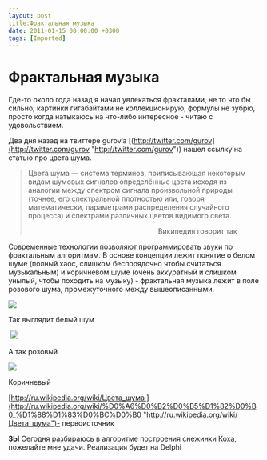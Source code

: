 ```yaml
---
layout: post
title:Фрактальная музыка
date: 2011-01-15 00:00:00 +0300
tags: [Imported]
---
```

# Фрактальная музыка

Где-то около года назад я начал увлекаться фракталами, не то что бы сильно, картинки гигабайтами не коллекционирую, формулы не зубрю, просто когда натыкаюсь на что-либо интересное - читаю с удовольствием.

Два дня назад на твиттере gurov’a [(http://twitter.com/gurov](http://twitter.com/gurov "http://twitter.com/gurov")) нашел ссылку на статью про цвета шума.

> Цвета шума — система терминов, приписывающая некоторым видам шумовых сигналов определённые цвета исходя из аналогии между спектром сигнала произвольной природы (точнее, его спектральной плотностью или, говоря математически, параметрами распределения случайного процесса) и спектрами различных цветов видимого света.
> 
>                                                                   Википедия говорит так

Современные технологии позволяют программировать звуки по фрактальным алгоритмам. В основе концепции лежит понятие о белом шуме (полный хаос, слишком беспорядочно чтобы считаться музыкальным) и коричневом шуме (очень аккуратный и слишком унылый, чтобы походить на музыку) - фрактальная музыка лежит в поле розового шума, промежуточного между вышеописанными.

![](http://assets0.lookatme.ru/assets/article_image-image/b7/9e/173354/article_image-image-article.jpg?1230155155)

Так выглядит белый шум

 ![](http://assets2.lookatme.ru/assets/article_image-image/f0/6a/173356/article_image-image-article.jpg?1230155215)

А так розовый

![](http://assets1.lookatme.ru/assets/article_image-image/a8/48/173355/article_image-image-article.jpg?1230155191)

Коричневый

[http://ru.wikipedia.org/wiki/Цвета_шума ](http://ru.wikipedia.org/wiki/%D0%A6%D0%B2%D0%B5%D1%82%D0%B0_%D1%88%D1%83%D0%BC%D0%B0 "http://ru.wikipedia.org/wiki/Цвета_шума")- первоисточник

**ЗЫ** Сегодня разбираюсь в алгоритме построения снежинки Коха, пожелайте мне удачи. Реализация будет на Delphi